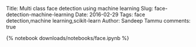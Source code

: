 Title: Multi class face detection using machine learning
Slug: face-detection-machine-learning
Date: 2016-02-29
Tags: face detection,machine learning,scikit-learn
Author: Sandeep Tammu
comments: true

{% notebook downloads/notebooks/face.ipynb %}
